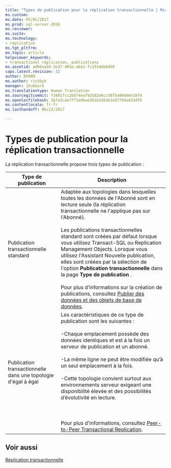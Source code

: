 ```yaml
---
title: "Types de publication pour la réplication transactionnelle | Microsoft Docs"
ms.custom: 
ms.date: 03/01/2017
ms.prod: sql-server-2016
ms.reviewer: 
ms.suite: 
ms.technology:
- replication
ms.tgt_pltfrm: 
ms.topic: article
helpviewer_keywords:
- transactional replication, publications
ms.assetid: ad66aa34-3e37-401e-a6a1-fc1514eb6d50
caps.latest.revision: 32
author: BYHAM
ms.author: rickbyh
manager: jhubbard
ms.translationtype: Human Translation
ms.sourcegitcommit: f3481fcc2bb74eaf93182e6cc58f5a06666e10f4
ms.openlocfilehash: 3bfa3cae7f71edbae561b3d2ab1eb7784a433df6
ms.contentlocale: fr-fr
ms.lasthandoff: 06/22/2017

---
```

# <a name="publication-types-for-transactional-replication"></a>Types de publication pour la réplication transactionnelle
  La réplication transactionnelle propose trois types de publication :  
  
|Type de publication|Description|  
|----------------------|-----------------|  
|Publication transactionnelle standard|Adaptée aux topologies dans lesquelles toutes les données de l'Abonné sont en lecture seule (la réplication transactionnelle ne l'applique pas sur l'Abonné).<br /><br /> Les publications transactionnelles standard sont créées par défaut lorsque vous utilisez Transact-SQL ou Replication Management Objects. Lorsque vous utilisez l'Assistant Nouvelle publication, elles sont créées par la sélection de l'option **Publication transactionnelle** dans la page **Type de publication** .<br /><br /> Pour plus d’informations sur la création de publications, consultez [Publier des données et des objets de base de données](../../../relational-databases/replication/publish/publish-data-and-database-objects.md).|  
|Publication transactionnelle dans une topologie d'égal à égal|Les caractéristiques de ce type de publication sont les suivantes :<br /><br /> -Chaque emplacement possède des données identiques et est à la fois un serveur de publication et un abonné.<br /><br /> -La même ligne ne peut être modifiée qu’à un seul emplacement à la fois.<br /><br /> -Cette topologie convient surtout aux environnements serveur exigeant une disponibilité élevée et des possibilités d’évolutivité en lecture.<br /><br /> <br /><br /> Pour plus d'informations, consultez [Peer-to-Peer Transactional Replication](../../../relational-databases/replication/transactional/peer-to-peer-transactional-replication.md).|  
  
## <a name="see-also"></a>Voir aussi  
 [Réplication transactionnelle](../../../relational-databases/replication/transactional/transactional-replication.md)  
  
  
